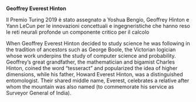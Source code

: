 **Geoffrey Everest Hinton**

Il Premio Turing 2019 è stato assegnato a Yoshua Bengio, Geoffrey Hinton e Yann LeCun per le innovazioni concettuali e ingegneristiche che hanno reso le reti neurali profonde un componente critico per il calcolo

When Geoffrey Everest Hinton decided to study science he was following in the tradition of ancestors such as George Boole, the Victorian logician whose work underpins the study of computer science and probability. Geoffrey’s great grandfather, the mathematician and bigamist Charles Hinton, coined the word “tesseract” and popularized the idea of higher dimensions, while his father, Howard Everest Hinton, was a distinguished entomologist. Their shared middle name, Everest, celebrates a relative after whom the mountain was also named (to commemorate his service as Surveyor General of India).